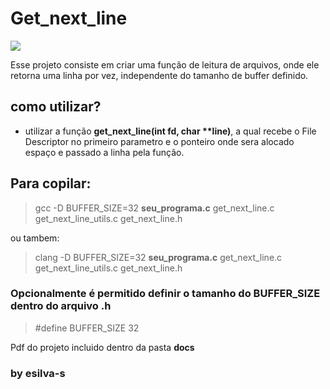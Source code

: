 # Get_next_line #

![](https://www.nicolamanzini.com/wp-content/uploads/2018/01/get_next_line-cover.png)

Esse projeto consiste em criar uma função de leitura de arquivos, onde ele retorna uma linha por vez, independente do tamanho de buffer definido.

## como utilizar?
- utilizar a função **get_next_line(int fd, char \*\*line)**, a qual recebe o File Descriptor no primeiro parametro e o ponteiro onde sera alocado espaço e passado a linha pela função.

## Para copilar:
> gcc -D BUFFER_SIZE=32 **seu_programa.c** get_next_line.c get_next_line_utils.c get_next_line.h

ou tambem:
> clang -D BUFFER_SIZE=32 **seu_programa.c** get_next_line.c get_next_line_utils.c get_next_line.h

### Opcionalmente é permitido definir o tamanho do BUFFER_SIZE dentro do arquivo .h
> #define BUFFER_SIZE 32

Pdf do projeto incluido dentro da pasta **docs**

### by esilva-s ###